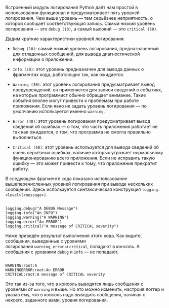 
Встроенный модуль логирования Python даёт нам простой в использовании функционал и предусматривает пять уровней логирования. Чем выше уровень — тем серьёзнее неприятность, о которой сообщает соответствующая запись. Самый низкий уровень логирования — это `debug (10)`, а самый высокий — это `critical (50)`.

Дадим краткие характеристики уровней логирования:

- `Debug (10)`: самый низкий уровень логирования, предназначенный для отладочных сообщений, для вывода диагностической информации о приложении.
    
- `Info (20)`: этот уровень предназначен для вывода данных о фрагментах кода, работающих так, как ожидается.
    
- `Warning (30)`: этот уровень логирования предусматривает вывод предупреждений, он применяется для записи сведений о событиях, на которые программист обычно обращает внимание. Такие события вполне могут привести к проблемам при работе приложения. Если явно не задать уровень логирования — по умолчанию используется именно `warning`.
    
- `Error (40)`: этот уровень логирования предусматривает вывод сведений об ошибках — о том, что часть приложения работает не так как ожидается, о том, что программа не смогла правильно выполниться.
    
- `Critical (50)`: этот уровень используется для вывода сведений об очень серьёзных ошибках, наличие которых угрожает нормальному функционированию всего приложения. Если не исправить такую ошибку — это может привести к тому, что приложение прекратит работу.
    

В следующем фрагменте кода показано использование вышеперечисленных уровней логирования при выводе нескольких сообщений. Здесь используется синтаксическая конструкция `logging.<level>(<message>)`.

```

logging.debug("A DEBUG Message")
logging.info("An INFO")
logging.warning("A WARNING")
logging.error("An ERROR")
logging.critical("A message of CRITICAL severity")

```

Ниже приведён результат выполнения этого кода. Как видите, сообщения, выведенные с уровнями логирования `warning`, `error` и `critical`, попадают в консоль. А сообщения с уровнями `debug` и `info` — не попадают.

```

WARNING:root:A 
WARNINGERROR:root:An ERROR
CRITICAL:root:A message of CRITICAL severity

```

Это так из-за того, что в консоль выводятся лишь сообщения с уровнями от `warning` и выше. Но это можно изменить, настроив логгер и указав ему, что в консоль надо выводить сообщения, начиная с некоего, заданного вами, уровня логирования.